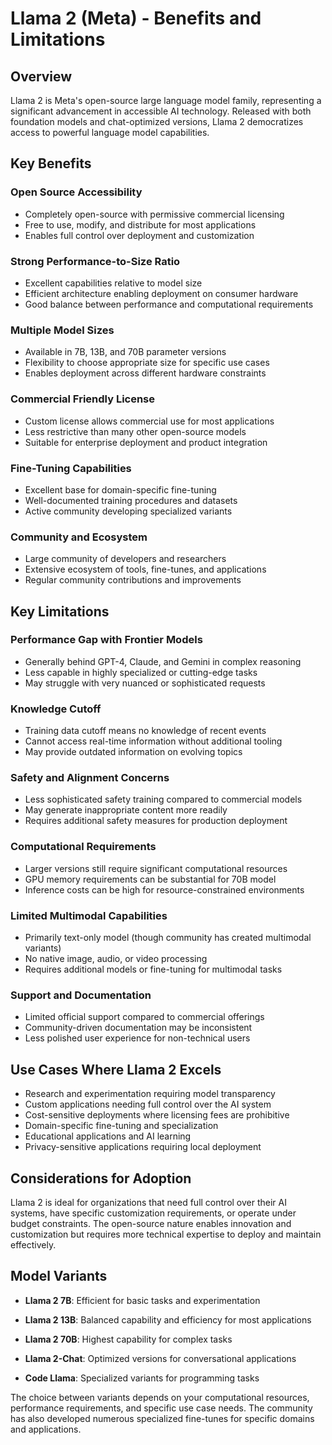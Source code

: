 # Llama 2 (Meta) - Benefits and Limitations

## Overview
Llama 2 is Meta's open-source large language model family, representing a significant advancement in accessible AI technology. Released with both foundation models and chat-optimized versions, Llama 2 democratizes access to powerful language model capabilities.

## Key Benefits

### Open Source Accessibility
- Completely open-source with permissive commercial licensing
- Free to use, modify, and distribute for most applications
- Enables full control over deployment and customization

### Strong Performance-to-Size Ratio
- Excellent capabilities relative to model size
- Efficient architecture enabling deployment on consumer hardware
- Good balance between performance and computational requirements

### Multiple Model Sizes
- Available in 7B, 13B, and 70B parameter versions
- Flexibility to choose appropriate size for specific use cases
- Enables deployment across different hardware constraints

### Commercial Friendly License
- Custom license allows commercial use for most applications
- Less restrictive than many other open-source models
- Suitable for enterprise deployment and product integration

### Fine-Tuning Capabilities
- Excellent base for domain-specific fine-tuning
- Well-documented training procedures and datasets
- Active community developing specialized variants

### Community and Ecosystem
- Large community of developers and researchers
- Extensive ecosystem of tools, fine-tunes, and applications
- Regular community contributions and improvements

## Key Limitations

### Performance Gap with Frontier Models
- Generally behind GPT-4, Claude, and Gemini in complex reasoning
- Less capable in highly specialized or cutting-edge tasks
- May struggle with very nuanced or sophisticated requests

### Knowledge Cutoff
- Training data cutoff means no knowledge of recent events
- Cannot access real-time information without additional tooling
- May provide outdated information on evolving topics

### Safety and Alignment Concerns
- Less sophisticated safety training compared to commercial models
- May generate inappropriate content more readily
- Requires additional safety measures for production deployment

### Computational Requirements
- Larger versions still require significant computational resources
- GPU memory requirements can be substantial for 70B model
- Inference costs can be high for resource-constrained environments

### Limited Multimodal Capabilities
- Primarily text-only model (though community has created multimodal variants)
- No native image, audio, or video processing
- Requires additional models or fine-tuning for multimodal tasks

### Support and Documentation
- Limited official support compared to commercial offerings
- Community-driven documentation may be inconsistent
- Less polished user experience for non-technical users

## Use Cases Where Llama 2 Excels
- Research and experimentation requiring model transparency
- Custom applications needing full control over the AI system
- Cost-sensitive deployments where licensing fees are prohibitive
- Domain-specific fine-tuning and specialization
- Educational applications and AI learning
- Privacy-sensitive applications requiring local deployment

## Considerations for Adoption
Llama 2 is ideal for organizations that need full control over their AI systems, have specific customization requirements, or operate under budget constraints. The open-source nature enables innovation and customization but requires more technical expertise to deploy and maintain effectively.

## Model Variants
- **Llama 2 7B**: Efficient for basic tasks and experimentation
- **Llama 2 13B**: Balanced capability and efficiency for most applications
- **Llama 2 70B**: Highest capability for complex tasks

- **Llama 2-Chat**: Optimized versions for conversational applications
- **Code Llama**: Specialized variants for programming tasks

The choice between variants depends on your computational resources, performance requirements, and specific use case needs. The community has also developed numerous specialized fine-tunes for specific domains and applications.